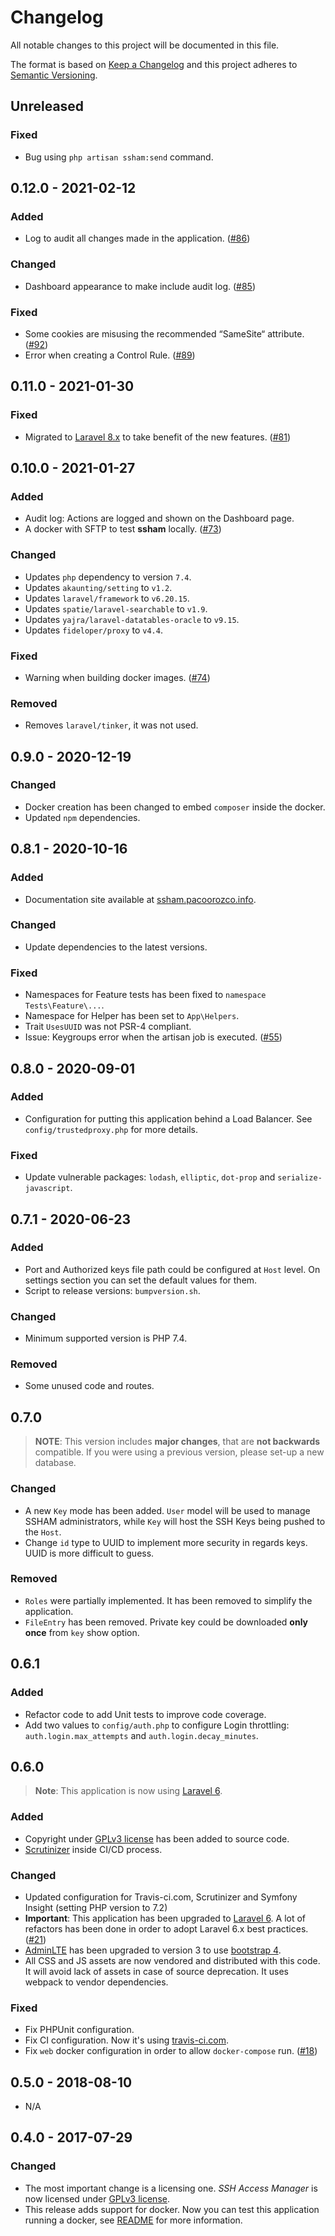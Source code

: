# Changelog
All notable changes to this project will be documented in this file.

The format is based on [Keep a Changelog](https://keepachangelog.com/) and this project adheres to [Semantic Versioning](https://semver.org/).

## Unreleased
### Fixed
- Bug using `php artisan ssham:send` command. 

## 0.12.0 - 2021-02-12
### Added
- Log to audit all changes made in the application. ([#86][i86])

### Changed
- Dashboard appearance to make include audit log. ([#85][i85])

### Fixed
- Some cookies are misusing the recommended “SameSite“ attribute. ([#92][i92])
- Error when creating a Control Rule. ([#89][i89])

[i86]: https://github.com/pacoorozco/ssham/issues/86
[i85]: https://github.com/pacoorozco/ssham/issues/85
[i92]: https://github.com/pacoorozco/ssham/issues/92
[i89]: https://github.com/pacoorozco/ssham/issues/89

## 0.11.0 - 2021-01-30

### Fixed
- Migrated to [Laravel 8.x](https://laravel.com/docs/8.x/releases) to take benefit of the new features. ([#81][i81])

[i81]: https://github.com/pacoorozco/ssham/issues/81

## 0.10.0 - 2021-01-27

### Added
- Audit log: Actions are logged and shown on the Dashboard page.
- A docker with SFTP to test **ssham** locally. ([#73][i73])
### Changed
- Updates `php` dependency to version `7.4`.
- Updates `akaunting/setting` to `v1.2`.
- Updates `laravel/framework` to `v6.20.15`.
- Updates `spatie/laravel-searchable` to `v1.9`.
- Updates `yajra/laravel-datatables-oracle` to `v9.15`.
- Updates `fideloper/proxy` to `v4.4`.
### Fixed
- Warning when building docker images. ([#74][i74])
### Removed
- Removes `laravel/tinker`, it was not used.

[i73]: https://github.com/pacoorozco/ssham/issues/73
[i74]: https://github.com/pacoorozco/ssham/issues/74

## 0.9.0 - 2020-12-19

### Changed
- Docker creation has been changed to embed `composer` inside the docker.
- Updated `npm` dependencies.

## 0.8.1 - 2020-10-16

### Added
- Documentation site available at [ssham.pacoorozco.info](https://ssham.pacoorozco.info).
### Changed
- Update dependencies to the latest versions.
### Fixed
- Namespaces for Feature tests has been fixed to `namespace Tests\Feature\...`.
- Namespace for Helper has been set to `App\Helpers`.
- Trait `UsesUUID` was not PSR-4 compliant.
- Issue: Keygroups error when the artisan job is executed. ([#55][i55])

[i55]: https://github.com/pacoorozco/ssham/issues/55

## 0.8.0 - 2020-09-01
### Added
- Configuration for putting this application behind a Load Balancer. See `config/trustedproxy.php` for more details.
### Fixed
- Update vulnerable packages: `lodash`, `elliptic`, `dot-prop` and `serialize-javascript`.

## 0.7.1 - 2020-06-23

### Added
- Port and Authorized keys file path could be configured at `Host` level. On settings section you can set the default values for them.
- Script to release versions: `bumpversion.sh`.
### Changed
- Minimum supported version is PHP 7.4.
### Removed
- Some unused code and routes.

## 0.7.0
> **NOTE**: This version includes **major changes**, that are **not backwards** compatible. If you were using a previous version, please set-up a new database.
### Changed
- A new `Key` mode has been added. `User` model will be used to manage SSHAM administrators, while `Key` will host the SSH Keys being pushed to the `Host`.
- Change `id` type to UUID to implement more security in regards keys. UUID is more difficult to guess.
### Removed
- `Roles` were partially implemented. It has been removed to simplify the application.
- `FileEntry` has been removed. Private key could be downloaded **only once** from `key` show option.

## 0.6.1
### Added
- Refactor code to add Unit tests to improve code coverage.
- Add two values to `config/auth.php` to configure Login throttling: `auth.login.max_attempts` and `auth.login.decay_minutes`.

## 0.6.0
> **Note**: This application is now using [Laravel 6](https://laravel.com/docs).

### Added
- Copyright under [GPLv3 license](http://www.gnu.org/licenses/gpl-3.0.html) has been added to source code.
- [Scrutinizer](https://scrutinizer-ci.com/g/pacoorozco/ssham/) inside CI/CD process.

### Changed
- Updated configuration for Travis-ci.com, Scrutinizer and Symfony Insight (setting PHP version to 7.2)
- **Important**: This application has been upgraded to [Laravel 6](https://laravel.com/docs). A lot of refactors has been done in order to adopt Laravel 6.x best practices. ([#21][i21])
- [AdminLTE](https://adminlte.io/themes/v3/index.html) has been upgraded to version 3 to use [bootstrap 4](https://getbootstrap.com/docs/4.4/getting-started/introduction/).
- All CSS and JS assets are now vendored and distributed with this code. It will avoid lack of assets in case of source deprecation. It uses webpack to vendor dependencies.

### Fixed
- Fix PHPUnit configuration.
- Fix CI configuration. Now it's using [travis-ci.com](https://travis-ci.com/pacoorozco/ssham).
- Fix `web` docker configuration in order to allow `docker-compose` run. ([#18][i18])

[i18]: https://github.com/pacoorozco/ssham/issues/18
[i21]: https://github.com/pacoorozco/ssham/issues/21

## 0.5.0 - 2018-08-10
- N/A

## 0.4.0 - 2017-07-29
### Changed
- The most important change is a licensing one. *SSH Access Manager* is now licensed under [GPLv3 license](http://www.gnu.org/licenses/gpl-3.0.html).
- This release adds support for docker. Now you can test this application running a docker, see [README](README.md) for more information.

